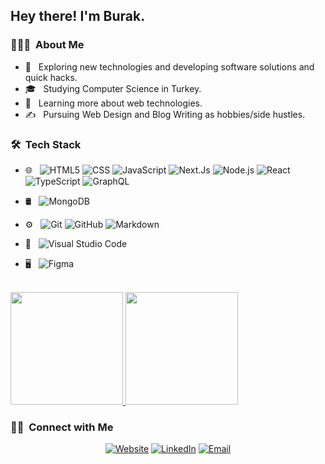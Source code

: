 
<h2> Hey there! I'm Burak.</h2>

<h3> 👨🏻‍💻 &nbsp;About Me </h3>

- 🤔 &nbsp; Exploring new technologies and developing software solutions and quick hacks.
- 🎓 &nbsp; Studying Computer Science in Turkey.
- 🌱 &nbsp; Learning more about web technologies.
- ✍️ &nbsp; Pursuing Web Design and Blog Writing as hobbies/side hustles.

<h3> 🛠 &nbsp;Tech Stack</h3>

- 🌐 &nbsp;
  ![HTML5](https://img.shields.io/badge/-HTML5-333333?style=flat&logo=HTML5)
  ![CSS](https://img.shields.io/badge/-CSS-333333?style=flat&logo=CSS3&logoColor=1572B6)
  ![JavaScript](https://img.shields.io/badge/-JavaScript-333333?style=flat&logo=javascript)
  ![Next.Js](https://img.shields.io/badge/-Next.js-333333?style=flat&logo=next.js)
  ![Node.js](https://img.shields.io/badge/-Node.js-333333?style=flat&logo=node.js)
  ![React](https://img.shields.io/badge/-React-333333?style=flat&logo=react)
  ![TypeScript](https://img.shields.io/badge/-TypeScript-333333?style=flat&logo=TypeScript)
  ![GraphQL](https://img.shields.io/badge/-GraphQL-333333?style=flat&logo=GraphQL)

- 🛢 &nbsp;
  ![MongoDB](https://img.shields.io/badge/-MongoDB-333333?style=flat&logo=mongodb)
- ⚙️ &nbsp;
  ![Git](https://img.shields.io/badge/-Git-333333?style=flat&logo=git)
  ![GitHub](https://img.shields.io/badge/-GitHub-333333?style=flat&logo=github)
  ![Markdown](https://img.shields.io/badge/-Markdown-333333?style=flat&logo=markdown)
- 🔧 &nbsp;
  ![Visual Studio Code](https://img.shields.io/badge/-Visual%20Studio%20Code-333333?style=flat&logo=visual-studio-code&logoColor=007ACC)
- 🖥 &nbsp;
  ![Figma](https://img.shields.io/badge/-Figma-333333?style=flat&logo=figma)

<br/>

<a href="https://github.com/AVS1508">
  <img height="180em" src="https://github-readme-stats.vercel.app/api?username=burakorkmez&theme=buefy&show_icons=true" />
  <img height="180em" src="https://github-readme-stats.vercel.app/api/top-langs/?username=burakorkmez&theme=buefy&layout=compact" />
</a>

<br/>

<h3> 🤝🏻 &nbsp;Connect with Me </h3>

<p align="center">
<a href="https://www.burakorkmez.com/"><img alt="Website" src="https://img.shields.io/badge/Website-www.burakorkmez.com-blue?style=flat-square&logo=google-chrome"></a>
<a href="https://www.linkedin.com/in/burakork/"><img alt="LinkedIn" src="https://img.shields.io/badge/LinkedIn-Burak%20Orkmez-blue?style=flat-square&logo=linkedin"></a>
<a href="mailto:burakorkmezz@gmail.com"><img alt="Email" src="https://img.shields.io/badge/Email-burakorkmezz@gmail.com-blue?style=flat-square&logo=gmail"></a>
</p>
